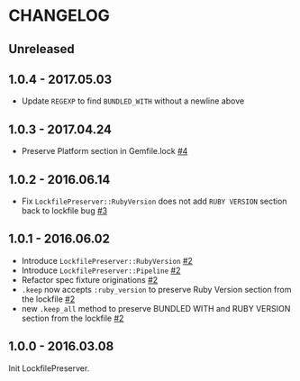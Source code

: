 # CHANGELOG

## Unreleased

## 1.0.4 - 2017.05.03

- Update `REGEXP` to find `BUNDLED_WITH` without a newline above

## 1.0.3 - 2017.04.24

- Preserve Platform section in Gemfile.lock [#4](https://github.com/jollygoodcode/lockfile_preserver/pull/4)

## 1.0.2 - 2016.06.14

- Fix `LockfilePreserver::RubyVersion` does not add `RUBY VERSION` section back to lockfile bug [#3](https://github.com/jollygoodcode/lockfile_preserver/pull/3)

## 1.0.1 - 2016.06.02

- Introduce `LockfilePreserver::RubyVersion` [#2][pr2]
- Introduce `LockfilePreserver::Pipeline` [#2][pr2]
- Refactor spec fixture originations [#2][pr2]
- `.keep` now accepts `:ruby_version` to preserve Ruby Version section from the lockfile [#2][pr2]
- new `.keep_all` method to preserve BUNDLED WITH and RUBY VERSION section from the lockfile [#2][pr2]

[pr2]: https://github.com/jollygoodcode/lockfile_preserver/pull/2

## 1.0.0 - 2016.03.08

Init LockfilePreserver.
